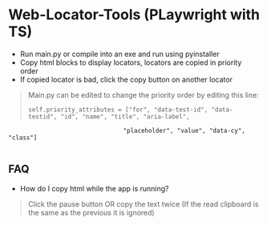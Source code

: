 # Web-Locator-Tools (PLaywright with TS)

* Run main.py or compile into an exe and run using pyinstaller
* Copy html blocks to display locators, locators are copied in priority order
* If copied locator is bad, click the copy button on another locator

> Main.py can be edited to change the priority order by editing this line:
> ```
> self.priority_attributes = ["for", "data-test-id", "data-testid", "id", "name", "title", "aria-label",
                                    "placeholder", "value", "data-cy", "class"]
> ```

## FAQ
* How do I copy html while the app is running?
> Click the pause button OR copy the text twice (If the read clipboard is the same as the previous it is ignored)
